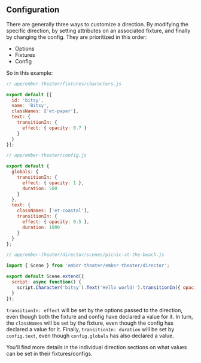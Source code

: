 ## Configuration

There are generally three ways to customize a direction. By modifying the specific direction, by setting attributes on an associated fixture, and finally by changing the config. They are prioritized in this order:

*   Options
*   Fixtures
*   Config

So in this example:

```js
// app/ember-theater/fixtures/characters.js

export default [{
  id: 'bitsy',
  name: 'Bitsy',
  classNames: ['et-paper'],
  text: {
    transitionIn: {
      effect: { opacity: 0.7 }
    }
  }
}];

// app/ember-theater/config.js

export default {
  globals: {
    transitionIn: {
      effect: { opacity: 1 },
      duration: 500
    }
  },
  text: {
    classNames: ['et-coastal'],
    transitionIn: {
      effect: { opacity: 0.5 },
      duration: 1000
    }
  }
};

// app/ember-theater/director/scenes/picnic-at-the-beach.js

import { Scene } from 'ember-theater/ember-theater/director';

export default Scene.extend({
  script: async function() {
    script.Character('bitsy').Text('Hello world!').transitionIn({ opacity: 0.2 });
  }
});
```

`transitionIn: effect` will be set by the options passed to the direction, even though both the fixture and config have declared a value for it. In turn, the `classNames` will be set by the fixture, even though the config has declared a value for it. Finally, `transitionIn: duration` will be set by `config.text`, even though `config.globals` has also declared a value.

You'll find more details in the individual direction sections on what values can be set in their fixtures/configs.
